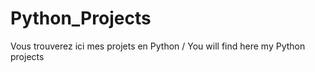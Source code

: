 # Python_Projects
Vous trouverez ici mes projets en Python  / You will find here my Python projects
